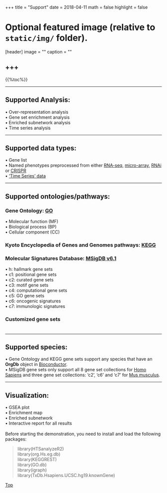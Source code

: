 +++
title = "Support"
date = 2018-04-11
math = false
highlight = false

# Optional featured image (relative to `static/img/` folder).
[header]
image = ""
caption = ""

+++
---

<span id="top"></span>


{{%toc%}}

---

## **Supported Analysis:**


• Over-representation analysis<br>
• Gene set enrichment analysis<br>
• Enriched subnetwork analysis<br>
• Time series analysis<br>

---

## **Supported data types:**

• Gene list<br>
• Named phenotypes preprocessed from either [RNA-seq](https://en.wikipedia.org/wiki/RNA-Seq), [micro-array](https://en.wikipedia.org/wiki/Microarray), [RNAi](https://en.wikipedia.org/wiki/RNA_interference) or [CRISPR](https://en.wikipedia.org/wiki/CRISPR)<br>
• [‘Time Series’ data](https://en.wikipedia.org/wiki/Time_series)<br>

---

## **Supported ontologies/pathways:**

###  Gene Ontology: [GO](http://www.geneontology.org/)<br>

• Molecular function (MF)<br>
• Biological process (BP)<br>
• Cellular component (CC)<br>

###  Kyoto Encyclopedia of Genes and Genomes pathways: [KEGG](http://www.genome.jp/kegg/)

###  Molecular Signatures Database: [MSigDB v6.1](http://software.broadinstitute.org/gsea/msigdb/index.jsp)<br>

• h: hallmark gene sets<br>
• c1: positional gene sets<br>
• c2: curated gene sets<br>
• c3: motif gene sets<br>
• c4: computational gene sets<br>
• c5: GO gene sets<br>
• c6: oncogenic signatures<br>
• c7: immunologic signatures<br>

###  Customized gene sets<br><br>

---

## **Supported species:**

• Gene Ontology and KEGG gene sets support any species that have an **OrgDb** object in
[Bioconductor](http://bioconductor.org/packages/release/BiocViews.html#___OrgDb).<br>
• MSigDB gene sets only support all 8 gene set collections for [Homo Sapiens](https://en.wikipedia.org/wiki/Homo_sapiens) and three
gene set collections: ‘c2’, ‘c6’ and ‘c7’ for [Mus musculus](https://en.wikipedia.org/wiki/House_mouse).<br>

---

## **Visualization:**


• GSEA plot<br>
• Enrichment map<br>
• Enriched subnetwork<br>
• Interactive report for all results<br><br>
Before starting the demonstration, you need to install and load the following packages:<br>

> library(HTSanalyzeR2)<br>
> library(org.Hs.eg.db)<br>
> library(KEGGREST)<br>
> library(GO.db)<br>
> library(igraph)<br>
> library(TxDb.Hsapiens.UCSC.hg19.knownGene)<br>


[<i class="fa fa-hand-o-up fa-1x "></i>Top](#top)

